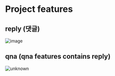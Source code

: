 # Project features

## reply (댓글)
![image](https://user-images.githubusercontent.com/54261116/136159707-49817002-6301-48ad-b8d8-92a9064e0a38.png)

## qna (qna features contains reply)
![unknown](https://user-images.githubusercontent.com/54261116/136159821-301f18e9-00cb-4987-9bec-736a0c46af82.png)


